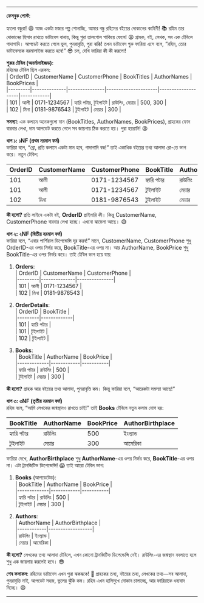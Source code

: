 
---

**ফেসবুক পোস্ট**:

হ্যালো বন্ধুরা! 😄 আজ একটা মজার গল্প শোনাচ্ছি, আমার বন্ধু রহিমের বইয়ের দোকানের কাহিনী! 📚 রহিম তার দোকানের হিসাব রাখতে ডাটাবেস বানায়, কিন্তু পুরা তালগোল পাকিয়ে ফেলে! 😩 গ্রাহক, বই, লেখক, সব এক টেবিলে গাদাগাদি। আপডেট করতে গেলে ভুল, পুনরাবৃত্তি, পুরা ঝক্কি! তখন ডাটাবেস গুরু ফারিয়া এসে বলে, “রহিম, তোর ডাটাবেসকে নরমালাইজ করতে হবে!” 😎 চল, দেখি ফারিয়া কী কী করলো!

**শুরুর টেবিল (অনর্মালাইজড)**:  
রহিমের টেবিল ছিল এরকম:  
| OrderID | CustomerName | CustomerPhone | BookTitles | AuthorNames | BookPrices |  
|---------|--------------|---------------|---------------------|--------------------|------------|  
| 101 | আলী | 0171-1234567 | হ্যারি পটার, টুইলাইট | রাউলিং, মেয়ার | 500, 300 |  
| 102 | মিনা | 0181-9876543 | টুইলাইট | মেয়ার | 300 |

**সমস্যা**: এক কলামে অনেকগুলো মান (BookTitles, AuthorNames, BookPrices), গ্রাহকের ফোন বারবার লেখা, দাম আপডেট করতে গেলে সব জায়গায় ঠিক করতে হয়। পুরা হয়রানি! 😫

**ধাপ ১: ১NF (প্রথম নরমাল ফর্ম)**  
ফারিয়া বলে, “ব্রো, প্রতি কলামে একটা মান হবে, গাদাগাদি বন্ধ!” তাই একাধিক বইয়ের তথ্য আলাদা রো-তে ভাগ করে। নতুন টেবিল:

| OrderID | CustomerName | CustomerPhone | BookTitle   | AuthorName | BookPrice |
| ------- | ------------ | ------------- | ----------- | ---------- | --------- |
| 101     | আলী          | 0171-1234567  | হ্যারি পটার | রাউলিং     | 500       |
| 101     | আলী          | 0171-1234567  | টুইলাইট     | মেয়ার     | 300       |
| 102     | মিনা         | 0181-9876543  | টুইলাইট     | মেয়ার     | 300       |

**কী হলো?** প্রতি লাইনে একটা বই, **OrderID** প্রাইমারি কী। কিন্তু CustomerName, CustomerPhone বারবার লেখা হচ্ছে। এখনো ঝামেলা আছে। 😅

**ধাপ ২: ২NF (দ্বিতীয় নরমাল ফর্ম)**  
ফারিয়া বলে, “এবার পার্শিয়াল ডিপেন্ডেন্সি দূর করব!” মানে, CustomerName, CustomerPhone শুধু OrderID-এর ওপর নির্ভর করে, BookTitle-এর ওপর না। আর AuthorName, BookPrice শুধু BookTitle-এর ওপর নির্ভর করে। তাই টেবিল ভাগ হয়ে যায়:

1. **Orders**:  
   | OrderID | CustomerName | CustomerPhone |  
   |---------|--------------|---------------|  
   | 101 | আলী | 0171-1234567 |  
   | 102 | মিনা | 0181-9876543 |

2. **OrderDetails**:  
   | OrderID | BookTitle |  
   |---------|-------------|  
   | 101 | হ্যারি পটার |  
   | 101 | টুইলাইট |  
   | 102 | টুইলাইট |

3. **Books**:  
   | BookTitle | AuthorName | BookPrice |  
   |-------------|------------|-----------|  
   | হ্যারি পটার | রাউলিং | 500 |  
   | টুইলাইট | মেয়ার | 300 |

**কী হলো?** গ্রাহক আর বইয়ের তথ্য আলাদা, পুনরাবৃত্তি কম। কিন্তু ফারিয়া বলে, “আরেকটা সমস্যা আছে!”

**ধাপ ৩: ৩NF (তৃতীয় নরমাল ফর্ম)**  
রহিম বলে, “আমি লেখকের জন্মস্থানও রাখতে চাই!” তাই **Books** টেবিলে নতুন কলাম যোগ হয়:

| BookTitle   | AuthorName | BookPrice | AuthorBirthplace |
| ----------- | ---------- | --------- | ---------------- |
| হ্যারি পটার | রাউলিং     | 500       | ইংল্যান্ড        |
| টুইলাইট     | মেয়ার     | 300       | আমেরিকা          |

ফারিয়া দেখে, **AuthorBirthplace** শুধু **AuthorName**-এর ওপর নির্ভর করে, **BookTitle**-এর ওপর না। এটা ট্রানজিটিভ ডিপেন্ডেন্সি! 😱 তাই আরো টেবিল ভাগ:

1. **Books** (আপডেটেড):  
   | BookTitle | AuthorName | BookPrice |  
   |-------------|------------|-----------|  
   | হ্যারি পটার | রাউলিং | 500 |  
   | টুইলাইট | মেয়ার | 300 |

2. **Authors**:  
   | AuthorName | AuthorBirthplace |  
   |------------|------------------|  
   | রাউলিং | ইংল্যান্ড |  
   | মেয়ার | আমেরিকা |

**কী হলো?** লেখকের তথ্য আলাদা টেবিলে, এখন কোনো ট্রানজিটিভ ডিপেন্ডেন্সি নেই। রাউলিং-এর জন্মস্থান বদলাতে হলে শুধু এক জায়গায় করলেই হবে। 😎

**শেষ ফলাফল**: রহিমের ডাটাবেস এখন পুরা ঝকঝকে! 🥳 গ্রাহকের তথ্য, বইয়ের তথ্য, লেখকের তথ্য—সব আলাদা, পুনরাবৃত্তি নাই, আপডেট সহজ, ভুলের ঝুঁকি কম। রহিম এখন হাসিমুখে দোকান চালাচ্ছে, আর ফারিয়াকে ধন্যবাদ দিচ্ছে। 😄

---
